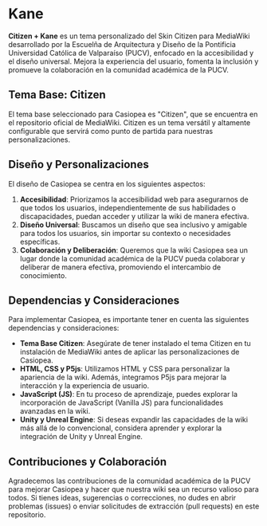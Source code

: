 # Kane
**Citizen + Kane** es un tema personalizado del Skin Citizen para MediaWiki desarrollado por la Escuelña de Arquitectura y Diseño de la Pontificia Universidad Católica de Valparaíso (PUCV), enfocado en la accesibilidad y el diseño universal. Mejora la experiencia del usuario, fomenta la inclusión y promueve la colaboración en la comunidad académica de la PUCV.

## Tema Base: Citizen

El tema base seleccionado para Casiopea es "Citizen", que se encuentra en el repositorio oficial de MediaWiki. Citizen es un tema versátil y altamente configurable que servirá como punto de partida para nuestras personalizaciones.

## Diseño y Personalizaciones

El diseño de Casiopea se centra en los siguientes aspectos:

1. **Accesibilidad**: Priorizamos la accesibilidad web para asegurarnos de que todos los usuarios, independientemente de sus habilidades o discapacidades, puedan acceder y utilizar la wiki de manera efectiva.
2. **Diseño Universal**: Buscamos un diseño que sea inclusivo y amigable para todos los usuarios, sin importar su contexto o necesidades específicas.
3. **Colaboración y Deliberación**: Queremos que la wiki Casiopea sea un lugar donde la comunidad académica de la PUCV pueda colaborar y deliberar de manera efectiva, promoviendo el intercambio de conocimiento.

## Dependencias y Consideraciones

Para implementar Casiopea, es importante tener en cuenta las siguientes dependencias y consideraciones:

- **Tema Base Citizen**: Asegúrate de tener instalado el tema Citizen en tu instalación de MediaWiki antes de aplicar las personalizaciones de Casiopea.
- **HTML, CSS y P5js**: Utilizamos HTML y CSS para personalizar la apariencia de la wiki. Además, integramos P5js para mejorar la interacción y la experiencia de usuario.
- **JavaScript (JS)**: En tu proceso de aprendizaje, puedes explorar la incorporación de JavaScript (Vanilla JS) para funcionalidades avanzadas en la wiki.
- **Unity y Unreal Engine**: Si deseas expandir las capacidades de la wiki más allá de lo convencional, considera aprender y explorar la integración de Unity y Unreal Engine.

## Contribuciones y Colaboración

Agradecemos las contribuciones de la comunidad académica de la PUCV para mejorar Casiopea y hacer que nuestra wiki sea un recurso valioso para todos. Si tienes ideas, sugerencias o correcciones, no dudes en abrir problemas (issues) o enviar solicitudes de extracción (pull requests) en este repositorio.
